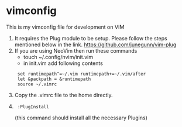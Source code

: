 # vimconfig
This is my vimconfig file for development on VIM

1. It requires the Plug module to be setup. Please follow the steps mentioned below in the link.
   https://github.com/junegunn/vim-plug
2. If you are using NeoVim then run these commands
   * touch ~/.config/nvim/init.vim
   * in init.vim add following contents
   ```vi
    set runtimepath^=~/.vim runtimepath+=~/.vim/after
    let &packpath = &runtimepath
    source ~/.vimrc 
   ```
3. Copy the .vimrc file to the home directly.
3. ```vi
    :PlugInstall
   ``` 
   (this command should install all the necessary Plugins)

